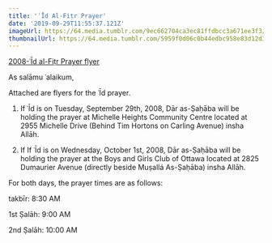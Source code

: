 ```yaml
---
title: 'ʿĪd Al-Fiṭr Prayer'
date: '2019-09-29T11:55:37.121Z'
imageUrl: https://64.media.tumblr.com/9ec662704ca3ec81ffdbcc3a671ee3f3/tumblr_ork9vvAjVq1ws7znjo1_500.jpg
thumbnailUrl: https://64.media.tumblr.com/5959f0d06c0b44edbc958e83d12d3baf/489cc2eac83371f1-3a/s1280x1920/7efd841354175559670c7c75af342cb79397af3d.jpg
---
```


[2008-ʿĪd al-Fiṭr Prayer flyer](https://drive.google.com/file/d/1DQjeZTZg11uPOhHqUJaRO-FScpqbh7GU)

As salāmu ʿalaikum,

Attached are flyers for the ʿĪd prayer.

1. If ʿĪd is on Tuesday, September 29th, 2008, Dār as-Ṣaḥāba will be holding the prayer at Michelle Heights Community Centre located at 2955 Michelle Drive (Behind Tim Hortons on Carling Avenue) insha Allāh.

2. If If ʿĪd is on Wednesday, October 1st, 2008, Dār as-Ṣaḥāba will be holding the prayer at the Boys and Girls Club of Ottawa located at 2825 Dumaurier Avenue (directly beside Muṣallá As-Ṣaḥāba) insha Allāh.

For both days, the prayer times are as follows:

takbīr: 8:30 AM

1st Ṣalāh: 9:00 AM

2nd Ṣalāh: 10:00 AM
